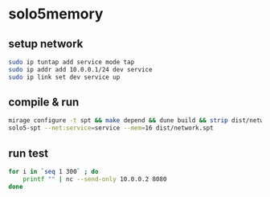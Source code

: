 # solo5memory

## setup network
```bash
sudo ip tuntap add service mode tap
sudo ip addr add 10.0.0.1/24 dev service
sudo ip link set dev service up
```

## compile & run

```bash
mirage configure -t spt && make depend && dune build && strip dist/network.spt
solo5-spt --net:service=service --mem=16 dist/network.spt 
```

## run test

```bash
for i in `seq 1 300` ; do
	printf "" | nc --send-only 10.0.0.2 8080
done 
```
